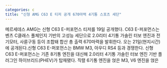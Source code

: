 ```yaml
---
categories: c
title: "신형 AMG C63 E 티저 공개 670마력 4기통 스포츠 세단"
---
```

메르세데스 AMG는 신형 C63 E-퍼포먼스 티저를 19일 공개했다. C63 E-퍼포먼스는 벤츠 C클래스 풀체인지 기반의 고성능 세단으로 2.0리터 4기통 가솔린 터보 엔진과 전기모터, 사륜구동 등이 조합돼 합산 총 출력 670마력을 발휘한다. 오는 21일(현지시간)에 공개된다.신형 C63 E-퍼포먼스는 BMW M3, 아우디 RS4 등과 경쟁한다. 신형 C63 E-퍼포먼스는 기존 8기통 엔진을 대신해 2.0리터 4기통 가솔린 터보 엔진 기반 플러그인 하이브리드(PHEV)가 탑재됐다. 직렬 6기통 엔진을 얹은 M3, V6 엔진을 얹은
